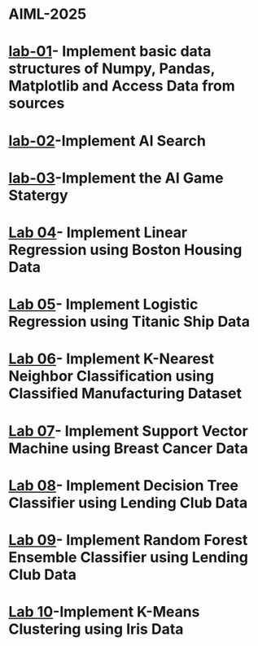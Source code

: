 # AIML-2025
# [lab-01](https://colab.research.google.com/drive/1tb2u_7lY0P0FJ1aDwi2CCiZK_JWoFWU7#scrollTo=8B68J8tbXtDy)- Implement basic data structures of Numpy, Pandas, Matplotlib and Access Data from sources
# [lab-02](https://colab.research.google.com/drive/1DGfEpztO_byo5wuhHoQLv4vPU7EpjMgL#scrollTo=PHqoJtjELFBv)-Implement AI Search
# [lab-03](https://colab.research.google.com/drive/1Wdj_YAZFg4ksVmGiD8D9yH08DuF2BwkI#scrollTo=rvGJPufwOiYM)-Implement the AI Game Statergy
# [Lab 04](https://colab.research.google.com/drive/1RFQrd5Tcy4jPc3blmTD3fjtBwVeFSVbc#scrollTo=BbBHi-aP7slM)- Implement Linear Regression using Boston Housing Data
# [Lab 05](https://colab.research.google.com/drive/17o2lkOUv19pJwFOAkQBBY7lUvB-Zf409#scrollTo=uSZ_1ePNDspV)- Implement Logistic Regression using Titanic Ship Data
# [Lab 06](https://colab.research.google.com/drive/1eRWLLGFdcnvJNvdGHgCSu0L2Hd8g_Inm#scrollTo=4VC3_OwvKR5A)- Implement K-Nearest Neighbor Classification using Classified Manufacturing Dataset
# [Lab 07](https://colab.research.google.com/github/Pranaykadarii/AIML_2025/blob/main/Untitled0.ipynb#scrollTo=JjO3tjT6W0d5)- Implement Support Vector Machine using Breast Cancer Data
# [Lab 08](https://colab.research.google.com/drive/1Nw99tWUKSKlipU3_9C3I9912cl1he0B8#scrollTo=G2Bk6garYtoS)- Implement Decision Tree Classifier using Lending Club Data
# [Lab 09]()- Implement Random Forest Ensemble Classifier using Lending Club Data
# [Lab 10]()-Implement K-Means Clustering using Iris Data
